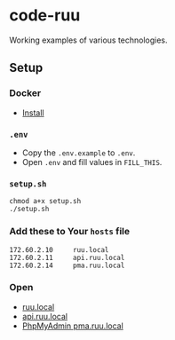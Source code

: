 # code-ruu

Working examples of various technologies.

## Setup

### Docker


- [Install](https://github.com/janis-rullis/dev/blob/master/Docker/README.md#install)


### `.env`

- Copy the `.env.example` to `.env`.
- Open `.env` and fill values in `FILL_THIS`.

### `setup.sh`

```shell
chmod a+x setup.sh
./setup.sh
```

### Add these to Your `hosts` file

```
172.60.2.10     ruu.local
172.60.2.11     api.ruu.local
172.60.2.14     pma.ruu.local
```

### Open

* [ruu.local](http://ruu.local)
* [api.ruu.local](http://api.ruu.local)
* [PhpMyAdmin pma.ruu.local](http://pma.ruu.local)